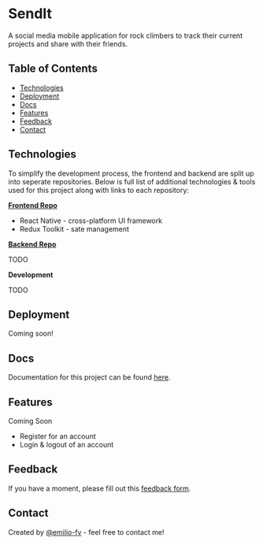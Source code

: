 # SendIt
A social media mobile application for rock climbers to track their current projects and share with their friends.

## Table of Contents
* [Technologies](#technologies)
* [Deployment](#deployment)
* [Docs](#docs)
* [Features](#features)
* [Feedback](#feedback)
* [Contact](#contact)

## Technologies
To simplify the development process, the frontend and backend are split up into seperate repositories. Below is full list of additional technologies & tools used for this project along with links to each repository:

**[Frontend Repo](https://github.com/emilio-fv/SendIt-Frontend)**
- React Native - cross-platform UI framework
- Redux Toolkit - sate management

**[Backend Repo](https://github.com/emilio-fv/SendIt-Backend)**

TODO

**Development** 

TODO

## Deployment
Coming soon!

## Docs
Documentation for this project can be found [here](https://garnet-bathtub-08d.notion.site/6f5244c382854e6092b6c20054b7d1c6?v=26f6e2ac157d4f4087c8712b5e6ae132).

## Features
Coming Soon
- Register for an account
- Login & logout of an account

## Feedback
If you have a moment, please fill out this [feedback form](https://forms.gle/q1y6VT4YShZXDgY78).

## Contact
Created by [@emilio-fv](https://github.com/emilio-fv) - feel free to contact me!
